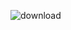 ![download](https://github.com/linganiso/database/assets/163216758/7ef551b0-31e0-4b46-bc0f-5c65c64b969b)
